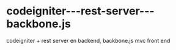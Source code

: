 codeigniter---rest-server---backbone.js
=======================================

codeigniter + rest server en backend, backbone.js mvc front end